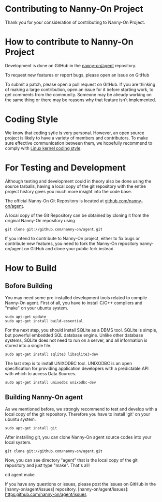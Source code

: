 # Contributing to Nanny-On Project

Thank you for your consideration of contributing to Nanny-On Project.

How to contribute to Nanny-On Project
=====================================

Development is done on GitHub in the [nanny-on/agent] repository.

  [nanny-on/agent]: <https://github.com/nanny-on/agent>

To request new features or report bugs, please open an issue on GitHub

To submit a patch, please open a pull request on GitHub.  If you are thinking
of making a large contribution, open an issue for it before starting work,
to get comments from the community.  Someone may be already working on
the same thing or there may be reasons why that feature isn't implemented.

Coding Style
============

We know that coding sytle is very personal. However, an open source project is likely to have a variety of members and contributors.
To make sure effective communication between them, we hopefully recommend to comply with [Linux kernel coding style].

[Linux kernel coding style]: <https://www.kernel.org/doc/Documentation/process/coding-style.rst>

For Testing and Development
===========================

Although testing and development could in theory also be done using
the source tarballs, having a local copy of the git repository with
the entire project history gives you much more insight into the
code base.

The official Nanny-On Git Repository is located at [github.com/nanny-on/agent].
 
 [github.com/nanny-on/agent]: <https://github.com/nanny-on/agent>

A local copy of the Git Repository can be obtained by cloning it from
the original Nanny-On repository using

    git clone git://github.com/nanny-on/agent.git

If you intend to contribute to Nanny-On project, either to fix bugs or contribute
new features, you need to fork the Nanny-On repository nanny-on/agent on
GitHub and clone your public fork instead.

How to Build
============

Bofore Building
---------------

You may need some pre-installed development tools related to compile Nanny-On agent.
First of all, you have to install C/C++ compilers and "make" on your ubuntu system.

    sudo apt-get update
    sudo apt-get install build-essential

For the next step, you should install SQLite as a DBMS tool. SQLite is simple, but powerful embedded SQL database engine. Unlike other database systems, SQLite does not need to run on a server, and all information is stored into a single file.

    sudo apt-get install sqlite3 libsqlite3-dev

The last step is to install UNIXODBC tool. UNIXODBC is an open specification for providing application developers with a predictable API with which to access Data Sources.

    sudo apt-get install unixodbc unixodbc-dev

Building Nanny-On agent
-----------------------

As we mentioned before, we strongly recommend to test and develop with a local copy of the git repository. Therefore you have to install 'git' on your ubuntu system.

    sudo apt-get install git

After installing git, you can clone Nanny-On agent source codes into your local system.
    
    git clone git://github.com/nanny-on/agent.git

Now, you can see directory "agent" that is the local copy of the git repository and just type "make". That's all!

   cd agent
   make

If you have any questions or issues, please post the issues on GitHub in the [nanny-on/agent/issues] repository.
  [nanny-on/agent/issues]: <https:github.com/nanny-on/agent/issues>




